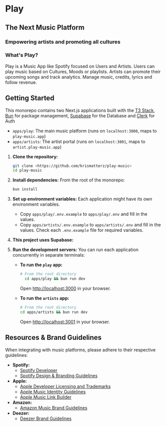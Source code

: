 # Play

## The Next Music Platform

### Empowering artists and promoting all cultures

### What's Play?

Play is a Music App like Spotify focused on Users and Artists.
Users can play music based on Cultures, Moods or playlists.
Artists can promote their upcoming songs and track analytics.
Manage music, credits, lyrics and follow revenue.

## Getting Started

This monorepo contains two Next.js applications built with the [T3 Stack](https://create.t3.gg/), [Bun](https://bun.sh/) for package management, [Supabase](https://supabase.com) for the Database and [Clerk](https://clerk.com) for Auth

- `apps/play`: The main music platform (runs on `localhost:3000`, maps to `play-music.app`)
- `apps/artists`: The artist portal (runs on `localhost:3001`, maps to `artist.play-music.app`)

1.  **Clone the repository:**

    ```bash
    git clone <https://github.com/krismatterz/play-music>
    cd play-music
    ```

2.  **Install dependencies:**
    From the root of the monorepo:

    ```bash
    bun install
    ```

3.  **Set up environment variables:**
    Each application might have its own environment variables.

    - Copy `apps/play/.env.example` to `apps/play/.env` and fill in the values.
    - Copy `apps/artists/.env.example` to `apps/artists/.env` and fill in the values.
      Check each `.env.example` file for required variables.

4.  **This project uses Supabase:**
5.  **Run the development servers:**
    You can run each application concurrently in separate terminals:

    - **To run the `play` app:**

      ```bash
      # From the root directory
        cd apps/play && bun run dev
      ```

      Open [http://localhost:3000](http://localhost:3000) in your browser.

    - **To run the `artists` app:**
      ```bash
      # From the root directory
      cd apps/artists && bun run dev
      ```
      Open [http://localhost:3001](http://localhost:3001) in your browser.

## Resources & Brand Guidelines

When integrating with music platforms, please adhere to their respective guidelines:

- **Spotify:**
  - [Spotify Developer](https://developer.spotify.com)
  - [Spotify Design & Branding Guidelines](https://developer.spotify.com/documentation/design)
- **Apple:**
  - [Apple Developer Licensing and Trademarks](https://developer.apple.com/licensing-trademarks/)
  - [Apple Music Identity Guidelines](https://marketing.services.apple/apple-music-identity-guidelines)
  - [Apple Music Link Builder](https://toolbox.marketingtools.apple.com/en-us/apple-music/link-builder)
- **Amazon:**
  - [Amazon Music Brand Guidelines](https://artists.amazonmusic.com/brand-guidelines)
- **Deezer:**
  - [Deezer Brand Guidelines](https://deezerbrand.com/document/12#/brand-dna/logotype)
